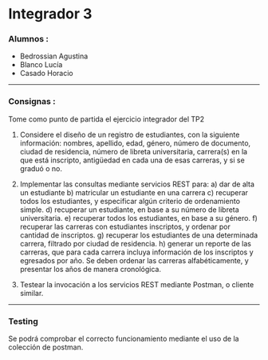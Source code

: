 # Integrador 3 
 ### Alumnos : 
 - Bedrossian Agustina
 - Blanco Lucía
 - Casado Horacio

----
### Consignas :

Tome como punto de partida el ejercicio integrador del TP2

1) Considere el diseño de un registro de estudiantes, con la siguiente información: nombres,
   apellido, edad, género, número de documento, ciudad de residencia, número de libreta
   universitaria, carrera(s) en la que está inscripto, antigüedad en cada una de esas carreras, y
   si se graduó o no.

2) Implementar las consultas mediante servicios REST para:
   a) dar de alta un estudiante
   b) matricular un estudiante en una carrera
   c) recuperar todos los estudiantes, y especificar algún criterio de ordenamiento simple.
   d) recuperar un estudiante, en base a su número de libreta universitaria.
   e) recuperar todos los estudiantes, en base a su género.
   f) recuperar las carreras con estudiantes inscriptos, y ordenar por cantidad de inscriptos.
   g) recuperar los estudiantes de una determinada carrera, filtrado por ciudad de residencia.
   h) generar un reporte de las carreras, que para cada carrera incluya información de los
   inscriptos y egresados por año. Se deben ordenar las carreras alfabéticamente, y
   presentar los años de manera cronológica.

3) Testear la invocación a los servicios REST mediante Postman, o cliente similar.

----
### Testing

Se podrá comprobar el correcto funcionamiento mediante el uso de la colección de postman.
